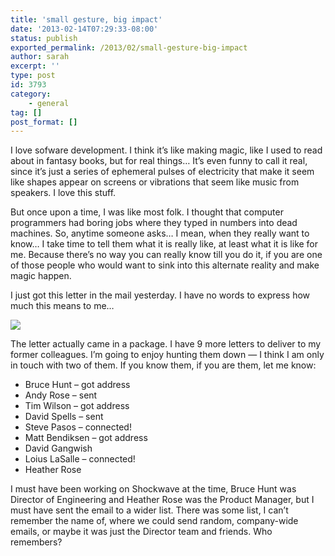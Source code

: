 ```yaml
---
title: 'small gesture, big impact'
date: '2013-02-14T07:29:33-08:00'
status: publish
exported_permalink: /2013/02/small-gesture-big-impact
author: sarah
excerpt: ''
type: post
id: 3793
category:
    - general
tag: []
post_format: []
---
```

I love sofware development. I think it’s like making magic, like I used to read about in fantasy books, but for real things… It’s even funny to call it real, since it’s just a series of ephemeral pulses of electricity that make it seem like shapes appear on screens or vibrations that seem like music from speakers. I love this stuff.

But once upon a time, I was like most folk. I thought that computer programmers had boring jobs where they typed in numbers into dead machines. So, anytime someone asks… I mean, when they really want to know… I take time to tell them what it is really like, at least what it is like for me. Because there’s no way you can really know till you do it, if you are one of those people who would want to sink into this alternate reality and make magic happen.

I just got this letter in the mail yesterday. I have no words to express how much this means to me…

![](/images/thankyou.png)

The letter actually came in a package. I have 9 more letters to deliver to my former colleagues. I’m going to enjoy hunting them down — I think I am only in touch with two of them. If you know them, if you are them, let me know:

- Bruce Hunt – got address
- Andy Rose – sent
- Tim Wilson – got address
- David Spells – sent
- Steve Pasos – connected!
- Matt Bendiksen – got address
- David Gangwish
- Loius LaSalle – connected!
- Heather Rose

I must have been working on Shockwave at the time, Bruce Hunt was Director of Engineering and Heather Rose was the Product Manager, but I must have sent the email to a wider list. There was some list, I can’t remember the name of, where we could send random, company-wide emails, or maybe it was just the Director team and friends. Who remembers?
